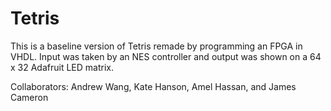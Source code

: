 # Tetris
This is a baseline version of Tetris remade by programming an FPGA in VHDL. Input was taken by an NES controller and output was shown on a 64 x 32 Adafruit LED matrix.

Collaborators: Andrew Wang, Kate Hanson, Amel Hassan, and James Cameron
